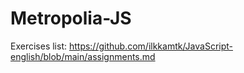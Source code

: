 # Metropolia-JS

Exercises list: https://github.com/ilkkamtk/JavaScript-english/blob/main/assignments.md
